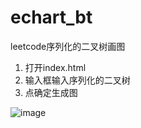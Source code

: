 # echart_bt
leetcode序列化的二叉树画图
1. 打开index.html 
2. 输入框输入序列化的二叉树
3. 点确定生成图


![image](https://user-images.githubusercontent.com/28861140/147650628-654d1491-32b6-4468-ac0b-f43d393f351d.png)
